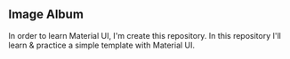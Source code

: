 ## Image Album
In order to learn Material UI, I'm create this repository. In this repository I'll learn & practice a simple template with Material UI.